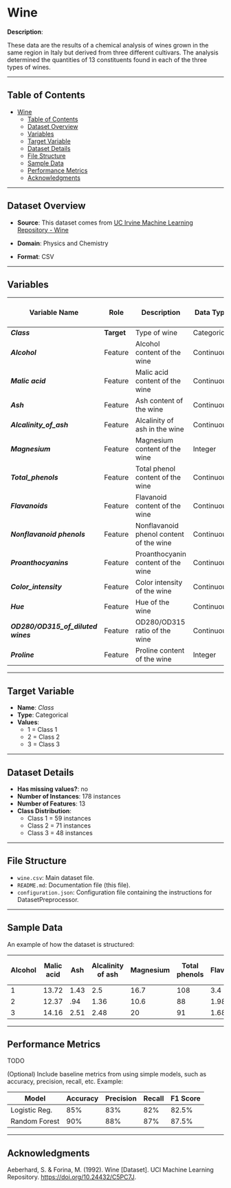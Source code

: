 # Wine

**Description**:  

These data are the results of a chemical analysis of wines grown in the same region in Italy but derived from three different cultivars. The analysis determined the quantities of 13 constituents found in each of the three types of wines. 

---

## Table of Contents
- [Wine](#wine)
  - [Table of Contents](#table-of-contents)
  - [Dataset Overview](#dataset-overview)
  - [Variables](#variables)
  - [Target Variable](#target-variable)
  - [Dataset Details](#dataset-details)
  - [File Structure](#file-structure)
  - [Sample Data](#sample-data)
  - [Performance Metrics](#performance-metrics)
  - [Acknowledgments](#acknowledgments)

---

## Dataset Overview

- **Source**: This dataset comes from [UC Irvine Machine Learning Repository - Wine](https://archive.ics.uci.edu/dataset/109/wine)
  
- **Domain**: Physics and Chemistry

- **Format**: CSV  

---

## Variables

| Variable Name | Role | Description | Data Type | Range / Values |
|---|---|---|---|---|
| ***Class*** | **Target** | Type of wine | Categorical | 1, 2, 3 |
| ***Alcohol*** | Feature | Alcohol content of the wine | Continuous | - |
| ***Malic acid*** | Feature | Malic acid content of the wine | Continuous | - |
| ***Ash*** | Feature | Ash content of the wine | Continuous | - |
| ***Alcalinity_of_ash*** | Feature | Alcalinity of ash in the wine | Continuous | - |
| ***Magnesium*** | Feature | Magnesium content of the wine | Integer | - |
| ***Total_phenols*** | Feature | Total phenol content of the wine | Continuous | - |
| ***Flavanoids*** | Feature | Flavanoid content of the wine | Continuous | - |
| ***Nonflavanoid phenols*** | Feature | Nonflavanoid phenol content of the wine | Continuous | - |
| ***Proanthocyanins*** | Feature | Proanthocyanin content of the wine | Continuous | - |
| ***Color_intensity*** | Feature | Color intensity of the wine | Continuous | - |
| ***Hue*** | Feature | Hue of the wine | Continuous | - |
| ***OD280/OD315_of_diluted wines*** | Feature | OD280/OD315 ratio of the wine | Continuous | - |
| ***Proline*** | Feature | Proline content of the wine | Integer | - |

---

## Target Variable

- **Name**: *Class*  
- **Type**: Categorical
- **Values**:
  - 1 = Class 1
  - 2 = Class 2
  - 3 = Class 3

---

## Dataset Details

- **Has missing values?**: no
- **Number of Instances**: 178 instances 
- **Number of Features**: 13
- **Class Distribution**:
  - Class 1 = 59 instances
  - Class 2 = 71 instances
  - Class 3 = 48 instances
 
---

## File Structure

- `wine.csv`: Main dataset file.  
- `README.md`: Documentation file (this file).  
- `configuration.json`: Configuration file containing the instructions for DatasetPreprocessor.  

---

## Sample Data

An example of how the dataset is structured:

| Alcohol | Malic acid | Ash | Alcalinity of ash | Magnesium | Total phenols | Flavanoids | Nonflavanoid phenols | Proanthocyanins | Color intensity | Hue | OD280/OD315 of diluted wines | Proline | Class |
|---|---|---|---|---|---|---|---|---|---|---|---|---|---|
| 1 | 13.72 | 1.43 | 2.5 | 16.7 | 108 | 3.4 | 3.67 | .19 | 2.04 | 6.8 | .89 | 2.87 | 1285 |
| 2 | 12.37 | .94 | 1.36 | 10.6 | 88 | 1.98 | .57 | .28 | .42 | 1.95 | 1.05 | 1.82 | 520 |
| 3 | 14.16 | 2.51 | 2.48 | 20 | 91 | 1.68 | .7 | .44 | 1.24 | 9.7 | .62 | 1.71 | 660 |


---

## Performance Metrics

TODO

(Optional) Include baseline metrics from using simple models, such as accuracy, precision, recall, etc. Example:

| Model         | Accuracy | Precision | Recall | F1 Score |
|---------------|----------|-----------|--------|----------|
| Logistic Reg. | 85%      | 83%       | 82%    | 82.5%    |
| Random Forest | 90%      | 88%       | 87%    | 87.5%    |

---

## Acknowledgments

Aeberhard, S. & Forina, M. (1992). Wine [Dataset]. UCI Machine Learning Repository. https://doi.org/10.24432/C5PC7J.

